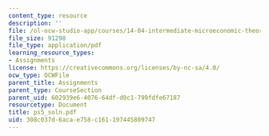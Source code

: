 ```yaml
---
content_type: resource
description: ''
file: /ol-ocw-studio-app/courses/14-04-intermediate-microeconomic-theory-fall-2006/308c037d6acae758c161197445809747_ps5_soln.pdf
file_size: 91298
file_type: application/pdf
learning_resource_types:
- Assignments
license: https://creativecommons.org/licenses/by-nc-sa/4.0/
ocw_type: OCWFile
parent_title: Assignments
parent_type: CourseSection
parent_uid: 602939e6-4076-64df-d0c1-799fdfe67187
resourcetype: Document
title: ps5_soln.pdf
uid: 308c037d-6aca-e758-c161-197445809747
---
```

